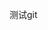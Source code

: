 <!--
 * @Author: bob
 * @Date: 2022-04-10 17:42:42
 * @LastEditors: bob
 * @LastEditTime: 2022-04-10 17:43:13
 * @FilePath: \test_git\README.md
 * @Description: 
 * 
 * Copyright (c) 2022 by bob, All Rights Reserved. 
-->

测试git
